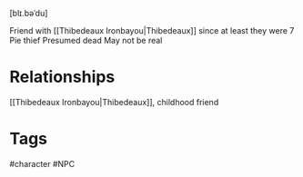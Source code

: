 \[blɪ.bəˈdu\]

Friend with [[Thibedeaux Ironbayou|Thibedeaux]] since at least they were 7
Pie thief
Presumed dead
May not be real

# Relationships
[[Thibedeaux Ironbayou|Thibedeaux]], childhood friend

# Tags
#character #NPC 
